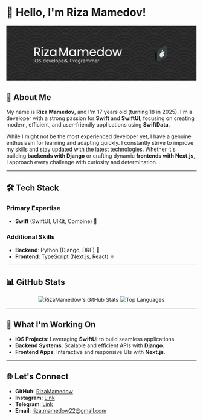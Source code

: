 # 👋 Hello, I'm Riza Mamedov!

<div align="center">

![Header](./assets/github-header.png)
</div>

## 🚀 About Me
My name is **Riza Mamedov**, and I'm 17 years old (turning 18 in 2025). I'm a developer with a strong passion for **Swift** and **SwiftUI**, focusing on creating modern, efficient, and user-friendly applications using **SwiftData**.

While I might not be the most experienced developer yet, I have a genuine enthusiasm for learning and adapting quickly. I constantly strive to improve my skills and stay updated with the latest technologies. Whether it's building **backends with Django** or crafting dynamic **frontends with Next.js**, I approach every challenge with curiosity and determination.


---

## 🛠️ Tech Stack

### Primary Expertise
- **Swift** (SwiftUI, UIKit, Combine) 🍎

### Additional Skills
- **Backend**: Python (Django, DRF) 🐍
- **Frontend**: TypeScript (Next.js, React) ⚛️

---

## 📊 GitHub Stats

<div align="center">

![RizaMamedow's GitHub Stats](https://github-readme-stats.vercel.app/api?username=RizaMamedow&show_icons=true&theme=radical)
![Top Languages](https://github-readme-stats.vercel.app/api/top-langs/?username=RizaMamedow&layout=compact&theme=radical)
</div>

---

## 🌱 What I'm Working On
- **iOS Projects**: Leveraging **SwiftUI** to build seamless applications.
- **Backend Systems**: Scalable and efficient APIs with **Django**.
- **Frontend Apps**: Interactive and responsive UIs with **Next.js**.

---

## 🌐 Let's Connect
- **GitHub**: [RizaMamedow](https://github.com/RizaMamedow)
- **Instagram**: [Link](https://www.instagram.com/krugleshock/)
- **Telegram**: [Link](https://t.me/krugleshock)
- **Email**: riza.mamedow22@gmail.com